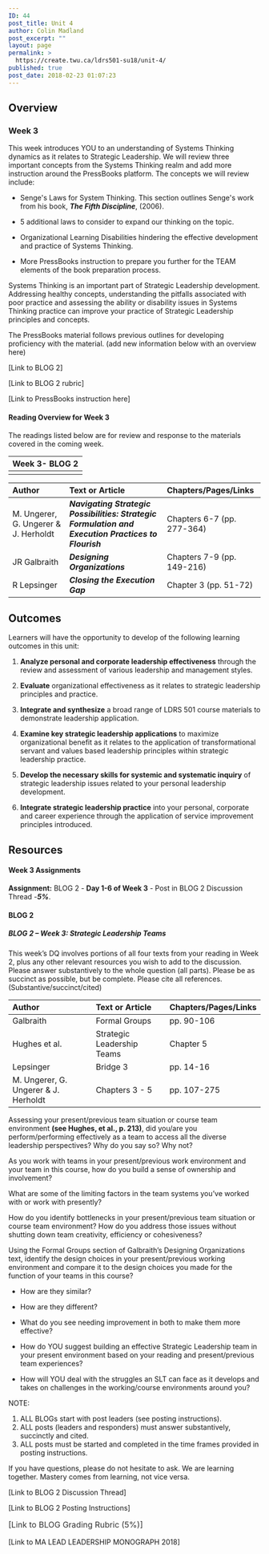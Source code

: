 ```yaml
---
ID: 44
post_title: Unit 4
author: Colin Madland
post_excerpt: ""
layout: page
permalink: >
  https://create.twu.ca/ldrs501-su18/unit-4/
published: true
post_date: 2018-02-23 01:07:23
---
```

<h2>Overview</h2>

<h3>Week 3</h3>

This week introduces YOU to an understanding of Systems Thinking dynamics as it relates to Strategic Leadership. We will review three important concepts from the Systems Thinking realm and add more instruction around the PressBooks platform. The concepts we will review include:

<ul>
<li>Senge's Laws for System Thinking. This section outlines Senge's work from his book, <strong><em>The Fifth Discipline</em></strong>, (2006).</p></li>
<li><p>5 additional laws to consider to expand our thinking on the topic.</p></li>
<li><p>Organizational Learning Disabilities hindering the effective development and practice of Systems Thinking.</p></li>
<li><p>More PressBooks instruction to prepare you further for the TEAM elements of the book preparation process.</p></li>
</ul>

<p>Systems Thinking is an important part of Strategic Leadership development. Addressing healthy concepts, understanding the pitfalls associated with poor practice and assessing the ability or disability issues in Systems Thinking practice can improve your practice of Strategic Leadership principles and concepts.

The PressBooks material follows previous outlines for developing proficiency with the material. (add new information below with an overview here)

[Link to BLOG 2]

[Link to BLOG 2 rubric]

[Link to PressBooks instruction here]

<h4>Reading Overview for Week 3</h4>

The readings listed below are for review and response to the materials covered in the coming week.

<table>
<thead>
<tr>
  <th align="left"><strong>Week 3- BLOG 2</strong></th>
</tr>
</thead>
<tbody>
<tr>
  <td align="left"></td>
</tr>
</tbody>
</table>

<table>
<thead>
<tr>
  <th align="left"><strong>Author</strong></th>
  <th align="left"><strong>Text or Article</strong></th>
  <th align="left"><strong>Chapters/Pages/Links</strong></th>
</tr>
</thead>
<tbody>
<tr>
  <td align="left">M. Ungerer, G. Ungerer &amp; J. Herholdt</td>
  <td align="left"><em><strong>Navigating Strategic Possibilities: Strategic Formulation and Execution Practices to Flourish</strong></em></td>
  <td align="left">Chapters 6-7 (pp. 277-364)</td>
</tr>
<tr>
  <td align="left">JR Galbraith</td>
  <td align="left"><em><strong>Designing Organizations</strong></em></td>
  <td align="left">Chapters 7-9 (pp. 149-216)</td>
</tr>
<tr>
  <td align="left">R Lepsinger</td>
  <td align="left"><em><strong>Closing the Execution Gap</strong></em></td>
  <td align="left">Chapter 3 (pp. 51-72)</td>
</tr>
</tbody>
</table>

<h2>Outcomes</h2>

Learners will have the opportunity to develop of the following learning outcomes in this unit:

<ol>
<li><strong>Analyze personal and corporate leadership effectiveness</strong> through the review and assessment of various leadership and management styles.</p></li>
<li><p><strong>Evaluate</strong> organizational effectiveness as it relates to strategic leadership principles and practice.</p></li>
<li><p><strong>Integrate and synthesize</strong> a broad range of LDRS 501 course materials to demonstrate leadership application.</p></li>
<li><p><strong>Examine key strategic leadership applications</strong> to maximize organizational benefit as it relates to the application of transformational servant and values based leadership principles within strategic leadership practice.</p></li>
<li><p><strong>Develop the necessary skills for systemic and systematic inquiry</strong> of strategic leadership issues related to your personal leadership development.</p></li>
<li><p><strong>Integrate strategic leadership practice</strong> into your personal, corporate and career experience through the application of service improvement principles introduced.</p></li>
</ol>

<h2>Resources</h2>

<h4>Week 3 Assignments</h4>

<p><strong>Assignment:</strong> BLOG 2 - <strong>Day 1-6 of Week 3</strong> - Post in BLOG 2 Discussion Thread -<em><strong>5%</strong></em>.

<h4>BLOG 2</h4>

<h5>BLOG 2 – Week 3: Strategic Leadership Teams</h5>

This week’s DQ involves portions of all four texts from your reading in Week 2, plus any other relevant resources you wish to add to the discussion. Please answer substantively to the whole question (all parts). Please be as succinct as possible, but be complete. Please cite all references. (Substantive/succinct/cited)

| <strong>Author</strong> | <strong>Text or Article</strong> | <strong>Chapters/Pages/Links</strong> |
| :--- | :--- | :--- |
Galbraith | Formal Groups | pp. 90-106
Hughes et al. | Strategic Leadership Teams | Chapter 5
Lepsinger | Bridge 3 | pp. 14-16
M. Ungerer, G. Ungerer &amp; J. Herholdt | Chapters 3 - 5 | pp. 107-275

Assessing your present/previous team situation or course team environment <strong>(see Hughes, et al., p. 213)</strong>, did you/are you perform/performing effectively as a team to access all the diverse leadership perspectives? Why do you say so? Why not?

As you work with teams in your present/previous work environment and your team in this course, how do you build a sense of ownership and involvement?

What are some of the limiting factors in the team systems you’ve worked with or work with presently?

How do you identify bottlenecks in your present/previous team situation or course team environment? How do you address those issues without shutting down team creativity, efficiency or cohesiveness?

Using the Formal Groups section of Galbraith’s Designing Organizations text, identify the design choices in your present/previous working environment and compare it to the design choices you made for the function of your teams in this course?

<ul>
<li>How are they similar?</p></li>
<li><p>How are they different?</p></li>
<li><p>What do you see needing improvement in both to make them more effective?</p></li>
<li><p>How do YOU suggest building an effective Strategic Leadership team in your present environment based on your reading and present/previous team experiences?</p></li>
<li><p>How will YOU deal with the struggles an SLT can face as it develops and takes on challenges in the working/course environments around you?</p></li>
</ul>

<p>NOTE:

<ol>
<li>ALL BLOGs start with post leaders (see posting instructions).</li>
<li>ALL posts (leaders and responders) must answer substantively, succinctly and cited.</li>
<li>ALL posts must be started and completed in the time frames provided in posting instructions.</li>
</ol>

If you have questions, please do not hesitate to ask.
We are learning together.
Mastery comes from learning, not vice versa.

[Link to BLOG 2 Discussion Thread]

[Link to BLOG 2 Posting Instructions]

<span style="float: none;background-color: transparent;color: #333333;font-family: -apple-system,BlinkMacSystemFont,'Segoe UI',Roboto,Oxygen-Sans,Ubuntu,Cantarell,'Helvetica Neue',sans-serif;font-size: 16px;font-style: normal;font-variant: normal;font-weight: 400;letter-spacing: normal;line-height: 22.4px;text-align: left;text-decoration: none;text-indent: 0px">[Link to BLOG Grading Rubric (5%)]</span>

[Link to MA LEAD LEADERSHIP MONOGRAPH 2018]

&nbsp;